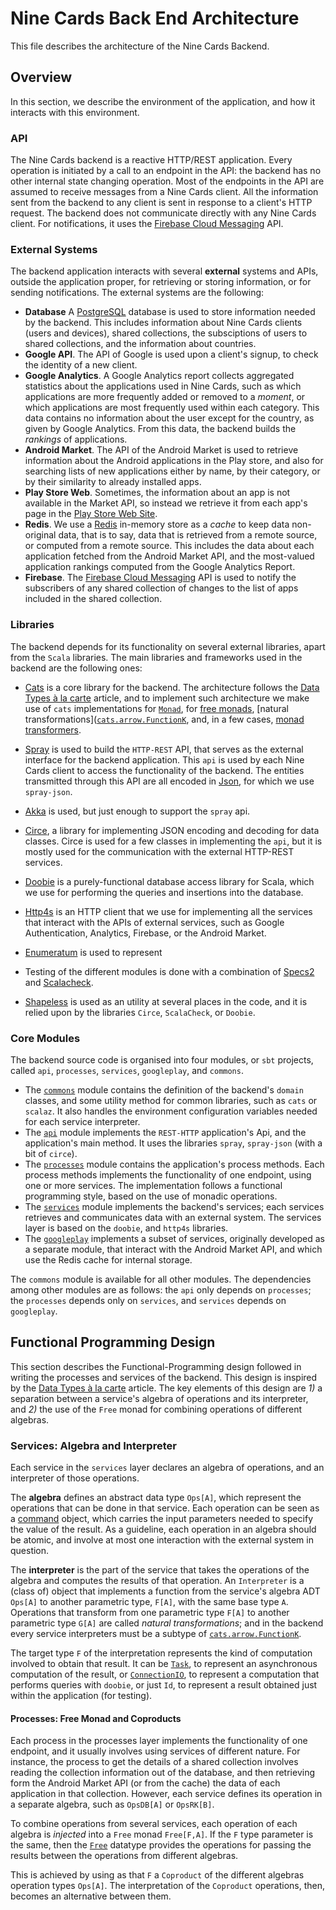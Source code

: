 
# Nine Cards Back End Architecture

This file describes the architecture of the Nine Cards Backend.

## Overview

In this section, we describe the environment of the application, and how it interacts with this environment.

### API

The Nine Cards backend is a reactive HTTP/REST application. Every operation is initiated by a call to
an endpoint in the API: the backend has no other internal state changing operation.
Most of the endpoints in the API are assumed to receive messages from a Nine Cards client.
All the information sent from the backend to any client is sent in response to a client's HTTP request.
The backend does not communicate directly with any Nine Cards client. For notifications, it uses
the [Firebase Cloud Messaging](http://firebase.google.com/docs/cloud-messaging/) API.


### External Systems

The backend application interacts with several **external** systems and APIs, outside the application proper,
for retrieving or storing information, or for sending notifications. The external systems are the following:

* **Database** A [PostgreSQL](http://www.postgresql.org/) database is used to store information needed by the backend.
  This includes information about Nine Cards clients (users and devices), shared collections, the subsciptions of
  users to shared collections, and the information about countries.
* **Google API**. The API of Google is used upon a client's signup, to check the identity of a new client.
* **Google Analytics**. A Google Analytics report collects aggregated statistics about the applications used in
  Nine Cards, such as which applications are more frequently added or removed to a _moment_,
  or which applications are most frequently used within each category.
  This data contains no information about the user except for the country, as given by Google Analytics.
  From this data, the backend builds the _rankings_ of applications.
* **Android Market**. The API of the Android Market is used to retrieve information about the Android applications
  in the Play store, and also for searching lists of new applications either by name, by their category,
  or by their similarity to already installed apps.
* **Play Store Web**. Sometimes, the information about an app is not available in the Market API, so instead
  we retrieve it from each app's page in the [Play Store Web Site](play.google.com/store/).
* **Redis**. We use a [Redis](http://redis.io/) in-memory store as a _cache_ to keep data non-original data,
  that is to say, data that is retrieved from a remote source, or computed from a remote source.
  This includes the data about each application fetched from the Android Market API,
  and the most-valued application rankings computed from the Google Analytics Report.
* **Firebase**. The [Firebase Cloud Messaging](http://firebase.google.com/docs/cloud-messaging/) API is used to notify
  the subscribers of any shared collection of changes to the list of apps included in the shared collection.

### Libraries

The backend depends for its functionality on several external libraries, apart from the `Scala` libraries.
The main libraries and frameworks used in the backend are the following ones:

* [Cats](http://typelevel.org/cats/) is a core library for the backend. The architecture follows the
  [Data Types à la carte](http://dblp.org/rec/html/journals/jfp/Swierstra08) article, and to implement
  such architecture we make use of `cats` implementations for [`Monad`](http://github.com/typelevel/cats/blob/master/core/src/main/scala/cats/Monad.scala),
  for [free monads](http://github.com/typelevel/cats/blob/master/free/src/main/scala/cats/free/Free.scala),
  [natural transformations]([`cats.arrow.FunctionK`](http://github.com/typelevel/cats/blob/master/core/src/main/scala/cats/arrow/FunctionK.scala),
  and, in a few cases, [monad transformers](http://github.com/typelevel/cats/blob/master/core/src/main/scala/cats/data/EitherT.scala).

* [Spray](http://spray.io/) is used to build the `HTTP-REST` API, that serves as the external
  interface for the backend application. This `api` is used by each Nine Cards client to access
  the functionality of the backend. The entities transmitted through this API are all encoded in
  [Json](http://en.wikipedia.org/wiki/JSON), for which we use `spray-json`.
* [Akka](http://akka.io/) is used, but just enough to support the `spray` api.
* [Circe](http://travisbrown.github.io/circe/), a library for implementing JSON encoding and decoding for
  data classes. Circe is used for a few classes in implementing the `api`, but it is mostly used for the
  communication with the external HTTP-REST services.
* [Doobie](http://github.com/tpolecat/doobie) is a purely-functional database access library for Scala, which
  we use for performing the queries and insertions into the database.
* [Http4s](http://http4s.org/) is an HTTP client that we use for implementing all the services that interact with the APIs
  of external services, such as Google Authentication, Analytics, Firebase, or the Android Market.
* [Enumeratum](http://github.com/lloydmeta/enumeratum/) is used to represent
* Testing of the different modules is done with a combination of  [Specs2](http://etorreborre.github.io/specs2/)
  and [Scalacheck](http://www.scalacheck.org/).
* [Shapeless](http://github.com/milessabin/shapeless) is used as an utility at several places in the code,
  and it is relied upon by the libraries `Circe`, `ScalaCheck`, or `Doobie`.

### Core Modules

The backend source code is organised into four modules, or `sbt` projects, called
`api`, `processes`, `services`, `googleplay`, and `commons`.

* The [`commons`](/modules/commons) module contains the definition of the backend's `domain` classes,
  and some utility method for common libraries, such as `cats` or `scalaz`.
  It also handles the environment configuration variables needed for each service interpreter.
* The [`api`](/modules/api) module implements the `REST-HTTP` application's Api, and the application's
  main method. It uses the libraries `spray`, `spray-json` (with a bit of `circe`).
* The [`processes`](/modules/processes) module contains the application's process methods. Each process methods implements
  the functionality of one endpoint, using one or more services.
  The implementation follows a functional programming style, based on the use of monadic operations.
* The [`services`](/modules/services) module implements the backend's services; each services retrieves and
  communicates data with an external system. The services layer is based on the `doobie`, and `http4s` libraries.
* The [`googleplay`](/modules/googleplay) implements a subset of services, originally developed as a separate
  module, that interact with the Android Market API, and which use the Redis cache for internal storage.

The `commons` module is available for all other modules. The dependencies among other modules are as follows:
the `api` only depends on `processes`; the `processes` depends only on `services`, and `services` depends
on `googleplay`.

## Functional Programming Design

This section describes the Functional-Programming design followed in writing the processes
and services of the backend. This design is inspired by the [Data Types à la carte](http://dblp.org/rec/html/journals/jfp/Swierstra08) article.
The key elements of this design are _1)_ a separation between a service's algebra of operations and
its interpreter, and _2)_ the use of the `Free` monad for combining operations of different algebras.

### Services: Algebra and Interpreter

Each service in the `services` layer declares an algebra of operations, and an interpreter of those operations.

The **algebra** defines an abstract data type `Ops[A]`, which represent the operations that can be done in that service.
Each operation can be seen as a [command](http://en.wikipedia.org/wiki/Command_pattern) object,
which carries the input parameters needed to specify the value of the result.
As a guideline, each operation in an algebra should be atomic, and involve at most one interaction
with the external system in question.

The **interpreter** is the part of the service that takes the operations of the algebra and computes the results of that operation.
An `Interpreter` is a (class of) object that implements a function from the service's algebra ADT
`Ops[A]` to another parametric type, `F[A]`, with the same base type `A`.
Operations that transform from one parametric type `F[A]` to another parametric type `G[A]` are called _natural transformations_;
and in the backend every service interpreters must be a subtype of [`cats.arrow.FunctionK`](http://github.com/typelevel/cats/blob/master/core/src/main/scala/cats/arrow/FunctionK.scala).

The target type `F` of the interpretation represents the kind of computation involved to obtain that result.
It can be [`Task`](http://github.com/scalaz/scalaz/blob/series/7.3.x/concurrent/src/main/scala/scalaz/concurrent/Task.scala),
to represent an asynchronous computation of the result,
or [`ConnectionIO`](http://github.com/tpolecat/doobie/blob/master/core/src/main/scala/doobie/free/connection.scala),
to represent a computation that performs queries with `doobie`,
or just `Id`, to represent a result obtained just within the application (for testing).

#### Processes: Free Monad and Coproducts

Each process in the processes layer implements the functionality of one endpoint, and it usually involves
using services of different nature.
For instance, the process to get the details of a shared collection involves reading the collection information
out of the database, and then retrieving form the Android Market API (or from the cache) the data of each
application in that collection. However, each service defines its operation in a separate algebra,
such as `OpsDB[A]` or `OpsRK[B]`.

To combine operations from several services, each operation of each algebra is _injected_ into a `Free` monad
`Free[F,A]`. If the `F` type parameter is the same, then the
[`Free`](http://github.com/typelevel/cats/blob/master/free/src/main/scala/cats/free/Free.scala) datatype provides
the operations for passing the results between the operations from different algebras.

This is achieved by using as that `F` a `Coproduct` of the different algebras operation types `Ops[A]`.
The interpretation of the `Coproduct` operations, then, becomes an alternative between them.
